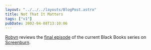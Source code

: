 ```yaml
---
layout: "../../../layouts/BlogPost.astro"
title: Not That It Matters
tags: ["v1"]
pubDate: 2002-04-08T13:10:06
---
```


[Robyn][1] reviews the [final episode][2] of the current Black Books series on [Screenburn][3].

[1]: http://www.orbyn.com/cult/
[2]: http://www.screenburn.org/reviews/archives/00000007.php "I demand legislation to prevent the commissioning of further episodes as soon as any comedy starts going a bit whiffy."
[3]: http://screenburn.org/

